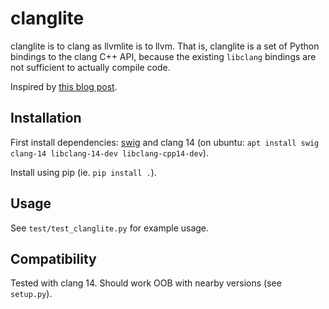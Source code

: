 # clanglite

clanglite is to clang as llvmlite is to llvm. That is, clanglite is a set of
Python bindings to the clang C++ API, because the existing `libclang` bindings
are not sufficient to actually compile code.

Inspired by [this blog post](https://blog.memzero.de/libclang-c-to-llvm-ir/).

## Installation

First install dependencies: [swig](https://www.swig.org) and clang 14 (on
ubuntu: `apt install swig clang-14 libclang-14-dev libclang-cpp14-dev`).

Install using pip (ie. `pip install .`).

## Usage

See `test/test_clanglite.py` for example usage.

## Compatibility

Tested with clang 14. Should work OOB with nearby versions (see `setup.py`).

